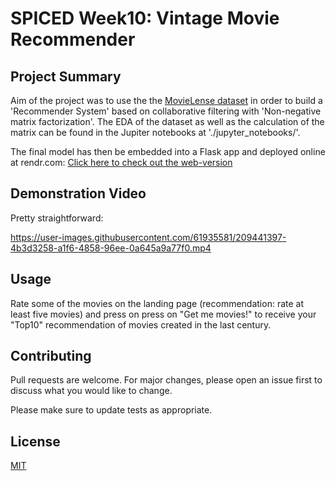 # SPICED Week10: Vintage Movie Recommender

## Project Summary

Aim of the project was to use the the [MovieLense dataset](https://grouplens.org/datasets/movielens/) in order to build a 'Recommender System' based on collaborative filtering with 'Non-negative matrix factorization'. The EDA of the dataset as well as the calculation of the matrix can be found in the Jupiter notebooks at './jupyter_notebooks/'.

The final model has then be embedded into a Flask app and deployed online at rendr.com: [Click here to check out the web-version](https://vintage-movie-recommender.onrender.com)

## Demonstration Video

Pretty straightforward:

https://user-images.githubusercontent.com/61935581/209441397-4b3d3258-a1f6-4858-96ee-0a645a9a77f0.mp4

## Usage

Rate some of the movies on the landing page (recommendation: rate at least five movies) and press on press on "Get me movies!" to receive your "Top10" recommendation of movies created in the last century.

## Contributing

Pull requests are welcome. For major changes, please open an issue first
to discuss what you would like to change.

Please make sure to update tests as appropriate.

## License

[MIT](https://choosealicense.com/licenses/mit/)
